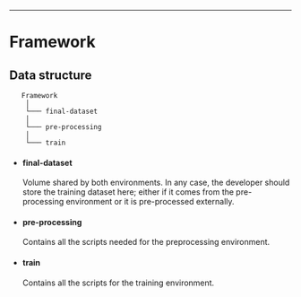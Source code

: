 -----------------------------------------
# Framework 

## Data structure


       Framework
        │
        └─── final-dataset
        │   
        └─── pre-processing
        │   
        └─── train

* #### final-dataset
    Volume shared by both environments. In any case, the developer should store the training dataset here; either if it comes from the pre-processing environment or it is pre-processed externally.

* #### pre-processing
    Contains all the scripts needed for the preprocessing environment.

* #### train
    Contains all the scripts for the training environment.
